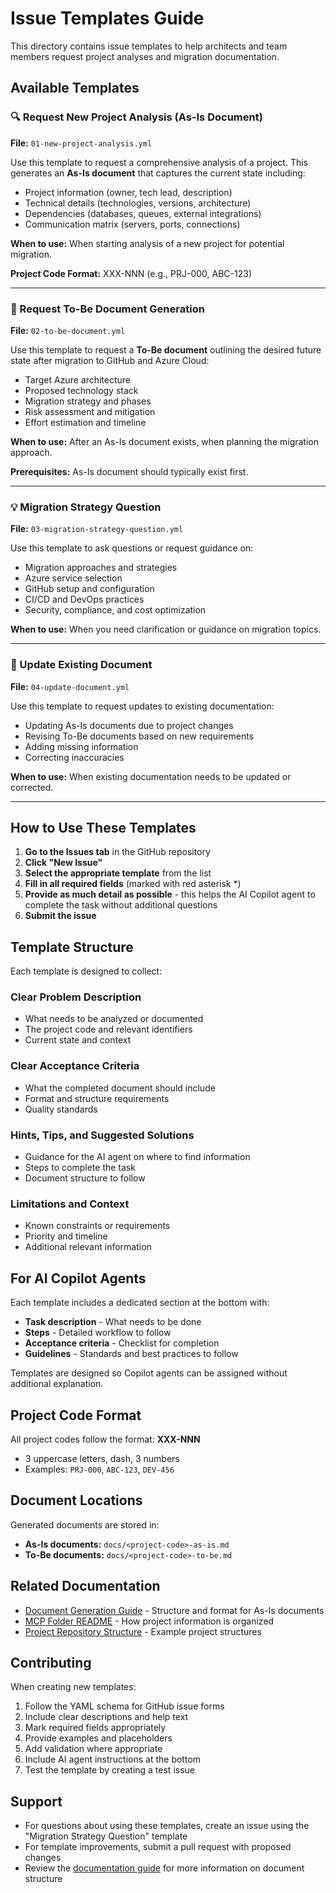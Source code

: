 # Issue Templates Guide

This directory contains issue templates to help architects and team members request project analyses and migration documentation.

## Available Templates

### 🔍 Request New Project Analysis (As-Is Document)
**File:** `01-new-project-analysis.yml`

Use this template to request a comprehensive analysis of a project. This generates an **As-Is document** that captures the current state including:
- Project information (owner, tech lead, description)
- Technical details (technologies, versions, architecture)
- Dependencies (databases, queues, external integrations)
- Communication matrix (servers, ports, connections)

**When to use:** When starting analysis of a new project for potential migration.

**Project Code Format:** XXX-NNN (e.g., PRJ-000, ABC-123)

---

### 🎯 Request To-Be Document Generation
**File:** `02-to-be-document.yml`

Use this template to request a **To-Be document** outlining the desired future state after migration to GitHub and Azure Cloud:
- Target Azure architecture
- Proposed technology stack
- Migration strategy and phases
- Risk assessment and mitigation
- Effort estimation and timeline

**When to use:** After an As-Is document exists, when planning the migration approach.

**Prerequisites:** As-Is document should typically exist first.

---

### 💡 Migration Strategy Question
**File:** `03-migration-strategy-question.yml`

Use this template to ask questions or request guidance on:
- Migration approaches and strategies
- Azure service selection
- GitHub setup and configuration
- CI/CD and DevOps practices
- Security, compliance, and cost optimization

**When to use:** When you need clarification or guidance on migration topics.

---

### 📝 Update Existing Document
**File:** `04-update-document.yml`

Use this template to request updates to existing documentation:
- Updating As-Is documents due to project changes
- Revising To-Be documents based on new requirements
- Adding missing information
- Correcting inaccuracies

**When to use:** When existing documentation needs to be updated or corrected.

---

## How to Use These Templates

1. **Go to the Issues tab** in the GitHub repository
2. **Click "New Issue"**
3. **Select the appropriate template** from the list
4. **Fill in all required fields** (marked with red asterisk *)
5. **Provide as much detail as possible** - this helps the AI Copilot agent to complete the task without additional questions
6. **Submit the issue**

## Template Structure

Each template is designed to collect:

### Clear Problem Description
- What needs to be analyzed or documented
- The project code and relevant identifiers
- Current state and context

### Clear Acceptance Criteria
- What the completed document should include
- Format and structure requirements
- Quality standards

### Hints, Tips, and Suggested Solutions
- Guidance for the AI agent on where to find information
- Steps to complete the task
- Document structure to follow

### Limitations and Context
- Known constraints or requirements
- Priority and timeline
- Additional relevant information

## For AI Copilot Agents

Each template includes a dedicated section at the bottom with:
- **Task description** - What needs to be done
- **Steps** - Detailed workflow to follow
- **Acceptance criteria** - Checklist for completion
- **Guidelines** - Standards and best practices to follow

Templates are designed so Copilot agents can be assigned without additional explanation.

## Project Code Format

All project codes follow the format: **XXX-NNN**
- 3 uppercase letters, dash, 3 numbers
- Examples: `PRJ-000`, `ABC-123`, `DEV-456`

## Document Locations

Generated documents are stored in:
- **As-Is documents:** `docs/<project-code>-as-is.md`
- **To-Be documents:** `docs/<project-code>-to-be.md`

## Related Documentation

- [Document Generation Guide](../../docs/how-to-document.md) - Structure and format for As-Is documents
- [MCP Folder README](../../mcp/README.md) - How project information is organized
- [Project Repository Structure](../../mcp/bitbucket/) - Example project structures

## Contributing

When creating new templates:
1. Follow the YAML schema for GitHub issue forms
2. Include clear descriptions and help text
3. Mark required fields appropriately
4. Provide examples and placeholders
5. Add validation where appropriate
6. Include AI agent instructions at the bottom
7. Test the template by creating a test issue

## Support

- For questions about using these templates, create an issue using the "Migration Strategy Question" template
- For template improvements, submit a pull request with proposed changes
- Review the [documentation guide](../../docs/how-to-document.md) for more information on document structure
